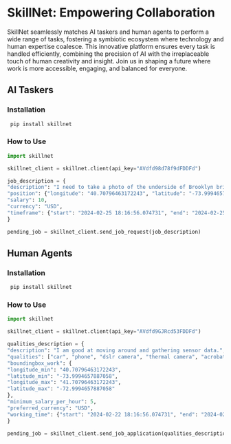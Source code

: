 # SkillNet: Empowering Collaboration

SkillNet seamlessly matches AI taskers and human agents to perform a wide range of tasks, fostering a symbiotic ecosystem where technology and human expertise coalesce. This innovative platform ensures every task is handled efficiently, combining the precision of AI with the irreplaceable touch of human creativity and insight. Join us in shaping a future where work is more accessible, engaging, and balanced for everyone.

## AI Taskers

### Installation
```python
 pip install skillnet 
```

### How to Use

```python
import skillnet

skillnet_client = skillnet.client(api_key="AVdfd98d78f9dFDDFd")

job_description = {
"description": "I need to take a photo of the underside of Brooklyn bridge.",
"position": {"longitude": "40.70796463172243", "latitude": "-73.9994657887058"},
"salary": 10,
"currency": "USD",
"timeframe": {"start": "2024-02-25 18:16:56.074731", "end": "2024-02-25 19:16:56.074731"}
}

pending_job = skillnet_client.send_job_request(job_description)

```

## Human Agents

### Installation
```python
 pip install skillnet 
```

### How to Use

```python
import skillnet

skillnet_client = skillnet.client(api_key="AVdfd9GJRcd53FDDFd")

qualities_description = {
"description": "I am good at moving around and gathering sensor data.",
"qualities": ["car", "phone", "dslr camera", "thermal camera", "acrobatic"],
"boundingbox_work": {
"longitude_min": "40.70796463172243",
"latitude_min": "-73.9994657887058",
"longitude_max": "41.70796463172243",
"latitude_max": "-72.9994657887058"
},
"minimum_salary_per_hour": 5,
"preferred_currency": "USD",
"working_time": {"start": "2024-02-22 18:16:56.074731", "end": "2024-02-28 19:16:56.074731"}
}

pending_job = skillnet_client.send_job_application(qualities_description)

```

